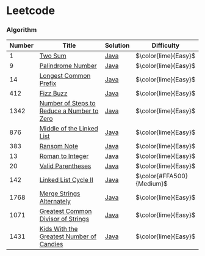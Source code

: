 # Leetcode
### Algorithm
| Number | Title | Solution                                                                                                    | Difficulty             |
|--------| ----- |-------------------------------------------------------------------------------------------------------------|------------------------|
| 1      |[Two Sum](https://leetcode.com/problems/two-sum/) | [Java](leetcode/blob/main/algorithms/q1_two_sum/TwoSum.java)                                                                 | $\color{lime}{Easy}$   |
| 9      |[Palindrome Number](https://leetcode.com/problems/palindrome-number/) | [Java](leetcode/blob/main/algorithms/q9_palindrome_number/PalindromeNumber.java)                                             | $\color{lime}{Easy}$   |
| 14     |[Longest Common Prefix](https://leetcode.com/problems/longest-common-prefix/description/) | [Java](leetcode/blob/main/algorithms/q14_longest_common_prefix/LongestCommonPrefix.java)                                     | $\color{lime}{Easy}$   |
| 412    |[Fizz Buzz](https://leetcode.com/problems/fizz-buzz/) | [Java](leetcode/blob/main/algorithms/q412_fizz_buzz/FizzBuzz.java)                                                            | $\color{lime}{Easy}$   |
| 1342   |[Number of Steps to Reduce a Number to Zero](https://leetcode.com/problems/number-of-steps-to-reduce-a-number-to-zero/description/) | [Java](leetcode/blob/main/algorithms/q1342_number_of_steps_to_reduce_a_number_to_zero/NumberOfStepsToReduceANumberToZero.java) | $\color{lime}{Easy}$   |
| 876    |[Middle of the Linked List](https://leetcode.com/problems/middle-of-the-linked-list/description/) | [Java](leetcode/blob/main/algorithms/q876_middle_of_the_linked_list/MiddleOfTheLinkedList.java)                               | $\color{lime}{Easy}$   |
| 383    |[Ransom Note](https://leetcode.com/problems/ransom-note/) | [Java](leetcode/blob/main/algorithms/q383_ransom_note/RansomNote.java)                                                        | $\color{lime}{Easy}$   |
| 13     |[Roman to Integer](https://leetcode.com/problems/roman-to-integer/) | [Java](leetcode/blob/main/algorithms/q13_roman_to_integer/RomanToInteger.java)                                                | $\color{lime}{Easy}$   |
| 20     |[Valid Parentheses](https://leetcode.com/problems/valid-parentheses/) | [Java](leetcode/blob/main/algorithms/q20_valid_parentheses/ValidParentheses.java)                                             | $\color{lime}{Easy}$   |
| 142    |[Linked List Cycle II](https://leetcode.com/problems/linked-list-cycle-ii/) | [Java](leetcode/blob/main/algorithms/q142_linked_list_cycle_2/LinkedListCycleII.java)                       | $\color{#FFA500}{Medium}$ |
| 1768   |[Merge Strings Alternately](https://leetcode.com/problems/merge-strings-alternately/) | [Java](leetcode/blob/main/algorithms/q1768_merge_strings_alternately/MergeStringsAlternately.java)                       | $\color{lime}{Easy}$ |
| 1071   |[Greatest Common Divisor of Strings](https://leetcode.com/problems/greatest-common-divisor-of-strings/) | [Java](leetcode/blob/main/algorithms/q1071_greatest_common_divisor_of_strings/GreatestCommonDivisorOfStrings.java)                       | $\color{lime}{Easy}$ |
| 1431   |[Kids With the Greatest Number of Candies](https://leetcode.com/problems/kids-with-the-greatest-number-of-candies/) | [Java](leetcode/blob/main/algorithms/q1431_kids_with_the_greatest_number_of_candies/KidsWithTheGreatestNumberOfCandies.java)                       | $\color{lime}{Easy}$ |
